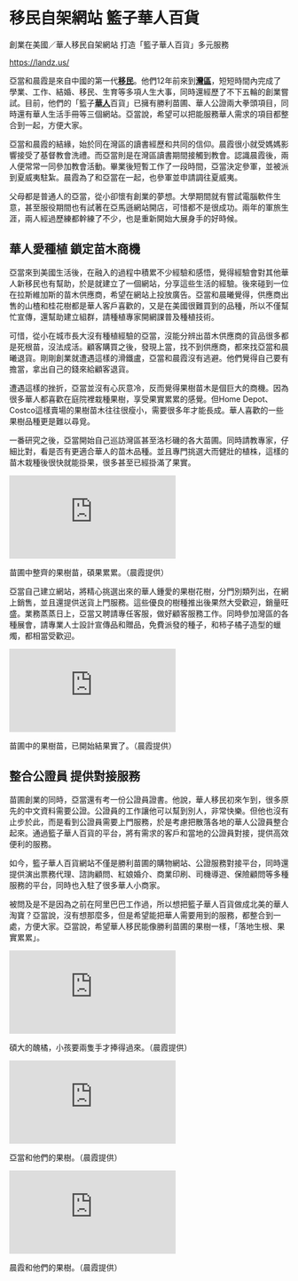 # 移民自架網站 籃子華人百貨
創業在美國／華人移民自架網站 打造「籃子華人百貨」多元服務

https://landz.us/


亞當和晨霞是來自中國的第一代[**移民**](https://www.worldjournal.com/search/tagging/8877/%E7%A7%BB%E6%B0%91)。他們12年前來到[**灣區**](https://www.worldjournal.com/search/tagging/8877/%E7%81%A3%E5%8D%80)，短短時間內完成了學業、工作、結婚、移民、生育等多項人生大事，同時還經歷了不下五輪的創業嘗試。目前，他們的「籃子[**華人**](https://www.worldjournal.com/search/tagging/8877/%E8%8F%AF%E4%BA%BA)百貨」已擁有勝利苗圃、華人公證兩大拳頭項目，同時還有華人生活手冊等三個網站。亞當說，希望可以把能服務華人需求的項目都整合到一起，方便大家。

亞當和晨霞的結緣，始於同在灣區的讀書經歷和共同的信仰。晨霞很小就受媽媽影響接受了基督教會洗禮。而亞當則是在灣區讀書期間接觸到教會。認識晨霞後，兩人便常常一同參加教會活動。畢業後短暫工作了一段時間，亞當決定參軍，並被派到夏威夷駐紮。晨霞為了和亞當在一起，也參軍並申請調往夏威夷。

父母都是普通人的亞當，從小卻懷有創業的夢想。大學期間就有嘗試電腦軟件生意，甚至服役期間也有試著在亞馬遜網站開店，可惜都不是很成功。兩年的軍旅生涯，兩人經過歷練都幹練了不少，也是重新開始大展身手的好時候。

## 華人愛種植 鎖定苗木商機

亞當來到美國生活後，在融入的過程中積累不少經驗和感悟，覺得經驗會對其他華人新移民也有幫助，於是就建立了一個網站，分享這些生活的經驗。後來碰到一位在拉斯維加斯的苗木供應商，希望在網站上投放廣告。亞當和晨曦覺得，供應商出售的山楂和桂花樹都是華人客戶喜歡的，又是在美國很難買到的品種，所以不僅幫忙宣傳，還幫助建立組群，請種植專家開網課普及種植技術。

可惜，從小在城市長大沒有種植經驗的亞當，沒能分辨出苗木供應商的貨品很多都是死根苗，沒法成活。顧客購買之後，發現上當，找不到供應商，都來找亞當和晨曦退貨。剛剛創業就遭遇這樣的滑鐵盧，亞當和晨霞沒有逃避。他們覺得自己要有擔當，拿出自己的錢來給顧客退貨。

遭遇這樣的挫折，亞當並沒有心灰意冷，反而覺得果樹苗木是個巨大的商機。因為很多華人都喜歡在庭院裡栽種果樹，享受果實累累的感覺。但Home Depot、Costco這樣賣場的果樹苗木往往很瘦小，需要很多年才能長成。華人喜歡的一些果樹品種更是難以尋覓。

一番研究之後，亞當開始自己巡訪灣區甚至洛杉磯的各大苗圃。同時請教專家，仔細比對，看是否有更適合華人的苗木品種。並且專門挑選大而健壯的植株，這樣的苗木栽種後很快就能掛果，很多甚至已經掛滿了果實。

![苗圃中整齊的果樹苗，碩果累累。（晨霞提供）](https://pgw.worldjournal.com/gw/photo.php?u=https://uc.udn.com.tw/photo/wj/realtime/2023/10/15/26163142.jpg&x=0&y=0&sw=0&sh=0&sl=W&fw=800&exp=3600&q=75)

苗圃中整齊的果樹苗，碩果累累。（晨霞提供）

亞當自己建立網站，將精心挑選出來的華人鍾愛的果樹花樹，分門別類列出，在網上銷售，並且還提供送貨上門服務。這些優良的樹種推出後果然大受歡迎，銷量旺盛。業務蒸蒸日上，亞當又聘請專任客服，做好顧客服務工作。同時參加灣區的各種展會，請專業人士設計宣傳品和贈品，免費派發的種子，和柿子橘子造型的蠟燭，都相當受歡迎。

![苗圃中的果樹苗，已開始結果實了。（晨霞提供）](https://pgw.worldjournal.com/gw/photo.php?u=https://uc.udn.com.tw/photo/wj/realtime/2023/10/15/26163144.jpg&x=0&y=0&sw=0&sh=0&sl=W&fw=800&exp=3600&q=75)

苗圃中的果樹苗，已開始結果實了。（晨霞提供）

## 整合公證員 提供對接服務

苗圃創業的同時，亞當還有考一份公證員證書。他說，華人移民初來乍到，很多原先的中文資料需要公證。公證員的工作讓他可以幫到別人，非常快樂。但他也沒有止步於此，而是看到公證員需要上門服務，於是考慮把散落各地的華人公證員整合起來。通過籃子華人百貨的平台，將有需求的客戶和當地的公證員對接，提供高效便利的服務。

如今，籃子華人百貨網站不僅是勝利苗圃的購物網站、公證服務對接平台，同時還提供演出票務代理、諮詢顧問、紅娘婚介、商業印刷、司機導遊、保險顧問等多種服務的平台，同時也入駐了很多華人小商家。

被問及是不是因為之前在阿里巴巴工作過，所以想把籃子華人百貨做成北美的華人淘寶？亞當說，沒有想那麼多，但是希望能把華人需要用到的服務，都整合到一處，方便大家。亞當說，希望華人移民能像勝利苗圃的果樹一樣，「落地生根、果實累累」。

![碩大的醜橘，小孩要兩隻手才捧得過來。（晨霞提供）](https://pgw.worldjournal.com/gw/photo.php?u=https://uc.udn.com.tw/photo/wj/realtime/2023/10/15/26163145.jpg&x=0&y=0&sw=0&sh=0&sl=W&fw=800&exp=3600&q=75)

碩大的醜橘，小孩要兩隻手才捧得過來。（晨霞提供）

![亞當和他們的果樹。（晨霞提供）](https://pgw.worldjournal.com/gw/photo.php?u=https://uc.udn.com.tw/photo/wj/realtime/2023/10/15/26163146.jpg&x=0&y=0&sw=0&sh=0&sl=W&fw=800&exp=3600&q=75)

亞當和他們的果樹。（晨霞提供）

![晨霞和他們的果樹。（晨霞提供）](https://pgw.worldjournal.com/gw/photo.php?u=https://uc.udn.com.tw/photo/wj/realtime/2023/10/15/26163147.jpg&x=0&y=0&sw=0&sh=0&sl=W&fw=800&exp=3600&q=75)

晨霞和他們的果樹。（晨霞提供）
